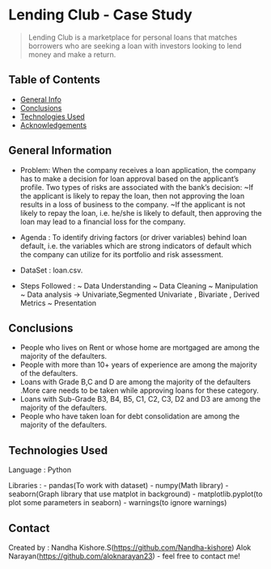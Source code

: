 # Lending Club - Case Study
> Lending Club is a marketplace for personal loans that matches borrowers who are seeking a loan with investors looking to lend money and make a return.



## Table of Contents
* [General Info](#general-information)
* [Conclusions](#conclusions)
* [Technologies Used](#technologies-used)
* [Acknowledgements](#acknowledgements)



## General Information
- Problem: 
		When the company receives a loan application, the company has to make a decision for loan approval based on the applicant’s profile. Two types of risks are associated with the bank’s decision:
          ~If the applicant is likely to repay the loan, then not approving the loan results in a loss of business to the company.
          ~If the applicant is not likely to repay the loan, i.e. he/she is likely to default, then approving the loan may lead to a financial loss for the company.

- Agenda :
		To identify driving factors (or driver variables) behind loan default, i.e. the variables which are strong indicators of default which the company can utilize for its portfolio and risk    assessment. 
 
- DataSet : 
		loan.csv.

- Steps Followed : 
		~ Data Understanding 
		~ Data Cleaning
		~ Manipulation
		~ Data analysis -> Univariate,Segmented Univariate , Bivariate , Derived Metrics
		~ Presentation 
          


## Conclusions
- People who lives on Rent or whose home are mortgaged are among the majority of the defaulters.
- People with more than 10+ years of experience are among the majority of the defaulters.
- Loans with Grade B,C and D are among the majority of the defaulters .More care needs to be taken while approving loans for these category.
- Loans with Sub-Grade B3, B4, B5, C1, C2, C3, D2 and D3 are among the majority of the defaulters.
- People who have taken loan for debt consolidation are among the majority of the defaulters.



## Technologies Used
Language : Python 

Libraries : 
      - pandas(To work with dataset)
      - numpy(Math library)
      - seaborn(Graph library that use matplot in background)
      - matplotlib.pyplot(to plot some parameters in seaborn)
      - warnings(to ignore warnings)



## Contact
Created by :
        Nandha Kishore.S(https://github.com/Nandha-kishore)
		Alok Narayan(https://github.com/aloknarayan23)
		            - feel free to contact me!
